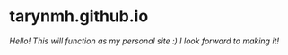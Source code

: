 # tarynmh.github.io

*Hello! This will function as my personal site :) I look forward to making it!*

